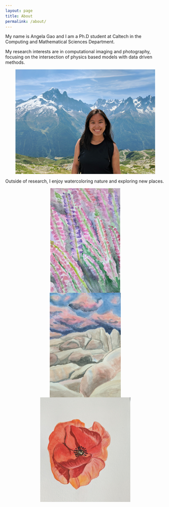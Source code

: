 ```yaml
---
layout: page
title: About
permalink: /about/
---
```


<style>
img {
  display: block;
  margin-left: auto;
  margin-right: auto;
}
</style>

My name is Angela Gao and I am a Ph.D student at Caltech in the Computing and Mathematical Sciences Department. 

My research interests are in computational imaging and photography, focusing on the intersection of physics based models with data driven methods. 

<img src="/assets/chamonix_fixed.jpg" alt="Chamonix"
        title="Chamonix" height="330"  class="center"/>

Outside of research, I enjoy watercoloring nature and exploring new places. 

<img src="/assets/heather.jpg" alt="Heather Flowers"
	title="Heather Flowers" height="330" />
<img src="/assets/rocks.jpg" alt="Rocks"
        title="Rocks" height="330" />
<img src="/assets/poppy.jpg" alt="Poppy"
        title="Poppy" height="330" />
